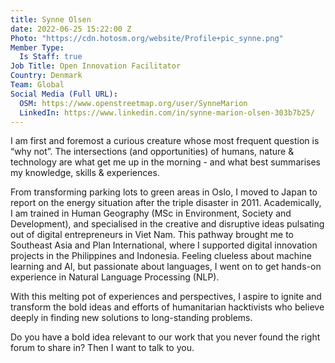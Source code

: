 ```yaml
---
title: Synne Olsen
date: 2022-06-25 15:22:00 Z
Photo: "https://cdn.hotosm.org/website/Profile+pic_synne.png"
Member Type:
  Is Staff: true
Job Title: Open Innovation Facilitator
Country: Denmark
Team: Global
Social Media (Full URL):
  OSM: https://www.openstreetmap.org/user/SynneMarion
  LinkedIn: https://www.linkedin.com/in/synne-marion-olsen-303b7b25/
---
```


I am first and foremost a curious creature whose most frequent question is “why not”. The intersections (and opportunities) of humans, nature & technology are what get me up in the morning - and what best summarises my knowledge, skills & experiences.

From transforming parking lots to green areas in Oslo, I moved to Japan to report on the energy situation after the triple disaster in 2011. Academically, I am trained in Human Geography (MSc in Environment, Society and Development), and specialised in the creative and disruptive ideas pulsating out of digital entrepreneurs in Viet Nam. This pathway brought me to Southeast Asia and Plan International, where I supported digital innovation projects in the Philippines and Indonesia. Feeling clueless about machine learning and AI, but passionate about languages, I went on to get hands-on experience in Natural Language Processing (NLP).

With this melting pot of experiences and perspectives, I aspire to ignite and transform the bold ideas and efforts of humanitarian hacktivists who believe deeply in finding new solutions to long-standing problems.

Do you have a bold idea relevant to our work that you never found the right forum to share in? Then I want to talk to you.
